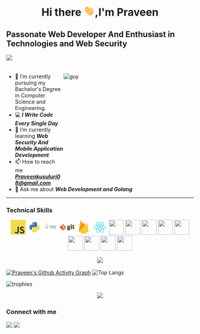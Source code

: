 <h1 align="center">Hi there  <img src="https://github.com/Parply/Parply/blob/master/.github/Hi.gif?raw=true" width="30px">,I'm Praveen</h1>
<h2 alig>Passonate Web Developer And Enthusiast in Technologies and Web Security</h2>

![](https://komarev.com/ghpvc/?username=PraveenKusuluri08) <br><br>

<img align="right" height="270px" alt="guy" width="350" src="https://i.pinimg.com/originals/e4/26/70/e426702edf874b181aced1e2fa5c6cde.gif" /> </a>

  - 🔭 I’m currently pursuing my Bachelor's Degree in Computer Science and Engineering.
  - 💻 ***I Write Code Every Single Day***
  - 🌱 I’m currently learning ***Web Security And Mobile Application Development***
  - 📫 How to reach me ***Praveenkusuluri08@gmail.com***
  - 💬 Ask me about ***Web Development and Golang***
 <hr/>

   ### Technical Skills

 <p align="center">
  <a href="https://developer.mozilla.org/en-US/docs/Web/JavaScript"><img height="40" width="40" src="https://raw.githubusercontent.com/github/explore/80688e429a7d4ef2fca1e82350fe8e3517d3494d/topics/javascript/javascript.png" /></a>
 <a href="https://www.python.org/"><img height="40" width="40" src="https://raw.githubusercontent.com/github/explore/80688e429a7d4ef2fca1e82350fe8e3517d3494d/topics/python/python.png" /></a>
 <a href="https://docs.oracle.com/en/java/"><img height="40" width="40" src="https://raw.githubusercontent.com/github/explore/80688e429a7d4ef2fca1e82350fe8e3517d3494d/topics/java/java.png" /></a>
 <a href="https://github.com/"><img height="40" width="40" src="https://raw.githubusercontent.com/github/explore/80688e429a7d4ef2fca1e82350fe8e3517d3494d/topics/git/git.png" /></a>
 <a href="https://firebase.google.com/docs/cli"><img height="40" width="40" src="https://raw.githubusercontent.com/github/explore/80688e429a7d4ef2fca1e82350fe8e3517d3494d/topics/firebase/firebase.png" /></a>
 <a href="https://reactjs.org/docs/getting-started.html"><img height="40" width="40" src="https://raw.githubusercontent.com/github/explore/80688e429a7d4ef2fca1e82350fe8e3517d3494d/topics/react/react.png" /></a>
 <a href="https://go.dev/learn/"><img height="40" width="40" src="https://www.kindpng.com/picc/m/599-5995612_golang-logo-hd-png-download.png"/></a>
 <a href="https://www.mongodb.com/"><img height="40" width="40" src="https://toppng.com/uploads/preview/mongodb-logo-11609369386lqoc6r2ga9.png" /></a>
  <a href="https://nodejs.org/dist/latest-v17.x/docs/api/"><img height="40" width="40" src="https://encrypted-tbn0.gstatic.com/images?q=tbn:ANd9GcRjrdtnfQ7yeEvZQ9gn2oBc1H2s-NCuSUtdldEu1yv6kbDES3VlEYhm7zwaE1-TlR2aF3w&usqp=CAU" /></a>
  <a href="https://expressjs.com/en/starter/installing.html"><img height="40" width="40" src="https://miro.medium.com/max/1400/1*XP-mZOrIqX7OsFInN2ngRQ.png"/></a>
  <a href="https://reactnative.dev/docs/getting-started"><img height="40" width="40" src="https://encrypted-tbn0.gstatic.com/images?q=tbn:ANd9GcQc2Y2gmQB5zuaBd1AfN_AyEgoTgxPF65i7GwlvrbnnP_RUlubieG19WFnonCtS4ZfAox4&usqp=CAU"/></a>
  <a href="https://mongoosejs.com/docs/guide.html"><img height="40" width="40" src="https://cms-assets.tutsplus.com/uploads/users/34/posts/29527/preview_image/mongoose.jpg"/></a>
  <a href="https://www.geeksforgeeks.org/c-programming-language/"><img height="40" width="40" src="https://www.britefish.net/wp-content/uploads/2019/07/logo-c-1.png"/></a>
  <a href="https://developer.mozilla.org/en-US/docs/Web/HTML"><img height="40" width="40" src="https://upload.wikimedia.org/wikipedia/commons/thumb/6/61/HTML5_logo_and_wordmark.svg/1200px-HTML5_logo_and_wordmark.svg.png"/></a>
  <a href="https://developer.mozilla.org/en-US/docs/Web/CSS"><img height="40" width="40" src="https://upload.wikimedia.org/wikipedia/commons/thumb/3/3d/CSS.3.svg/1200px-CSS.3.svg.png"/></a>
  
  <p align=center>
 <img src="https://github-readme-stats.vercel.app/api?username=PraveenKusuluri08&show_icons=true&theme=tokyonight&count_private=true" />
</p>

[![Praveen's Github Activity Graph](https://activity-graph.herokuapp.com/graph?username=PraveenKusuluri08&theme=react-dark&hide_border=true&area=true)](https://git.io/PraveenKusuluri08)
 ![Top Langs](https://github-readme-stats.vercel.app/api/top-langs/?username=PraveenKusuluri08&theme=tokyonight)
 
 <img src="https://github-profile-trophy.vercel.app/?username=PraveenKusuluri08&row=2&column=3&margin-w=8&margin-h=8" alt="trophies" />

<p align=center >
<img src="https://github-readme-streak-stats.herokuapp.com/?user=PraveenKusuluri08" />
</p>

### Connect with me

[<img src="https://img.shields.io/badge/linkedin-%230077B5.svg?&style=for-the-badge&logo=linkedin&logoColor=white"/>](https://www.linkedin.com/in/praveen-kusuluri-0504a71b2/)
[<img src = "https://img.shields.io/badge/instagram-%23E4405F.svg?&style=for-the-badge&logo=instagram&logoColor=white">](https://www.instagram.com/praveenkusuluri/)
 </p>
